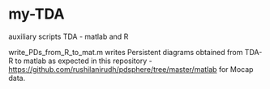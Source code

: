 # my-TDA
auxiliary scripts TDA - matlab and R

write_PDs_from_R_to_mat.m writes Persistent diagrams obtained from TDA-R to matlab as expected in this repository -https://github.com/rushilanirudh/pdsphere/tree/master/matlab for Mocap data.
